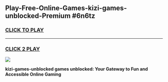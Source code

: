
## Play-Free-Online-Games-kizi-games-unblocked-Premium #6n6tz
<h3>
<a href="https://premium.freeplayer.one?title=kizi-games-unblocked&ref=8M">CLICK TO PLAY</a></h3>
<hr>

<h3>
<a href="https://premium.freeplayer.one?title=kizi-games-unblocked&ref=8M">CLICK 2 PLAY</a>
  
</h3>

<a href="https://premium.freeplayer.one?title=kizi-games-unblocked&ref=8M"><img src="https://clearcache.store/games.png"></a>


**kizi-games-unblocked games unblocked: Your Gateway to Fun and Accessible Online Gaming**

